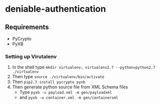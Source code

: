# deniable-authentication

## Requirements

* PyCrypto
* PyXB

### Setting up Virutalenv

1. In the shell type `mkdir virtualenv; virtualenv2.7 --python=python2.7 ./virtualenv`
2. Then type `source ./virtualenv/bin/activate`
3. Then `pip2.7 install pycrypto pyxb`
4. Then generate python source file from XML Schema files
    * Type `pyxb -u payload.xml -m gen/payloadxml`
    * and `pyxb -u container.xml -m gen/containerxml`
